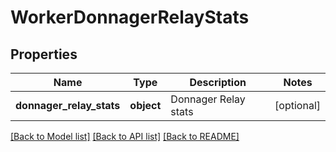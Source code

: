 # WorkerDonnagerRelayStats

## Properties
Name | Type | Description | Notes
------------ | ------------- | ------------- | -------------
**donnager_relay_stats** | **object** | Donnager Relay stats | [optional] 

[[Back to Model list]](../README.md#documentation-for-models) [[Back to API list]](../README.md#documentation-for-api-endpoints) [[Back to README]](../README.md)


